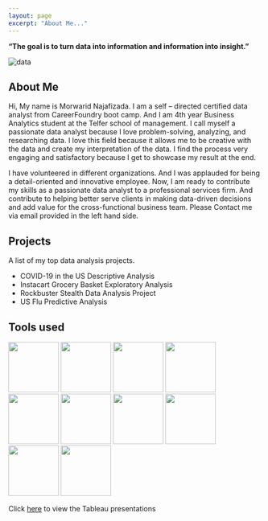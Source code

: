 ```yaml
---
layout: page
excerpt: "About Me..."
---
```


__“The goal is to turn data into information and information into insight.”__ 

![data](https://morwarid1.github.io/images/data-analytics.jpg)


## About Me
Hi, My name is Morwarid Najafizada. I am a self – directed certified data analyst from CareerFoundry boot camp. And I am 4th year Business Analytics student at the Telfer school of management. I call myself a passionate data analyst because I love problem-solving, analyzing, and researching data. I love this field because it allows me to be creative with the data and create my interpretation of the data. I find the process very engaging and satisfactory because I get to showcase my result at the end.

I have volunteered in different organizations. And I was applauded for being a detail-oriented and innovative employee. Now, I am ready to contribute my skills as a passionate data analyst to a professional services firm. And contribute to helping better serve clients in making data-driven decisions and add value for the cross-functional business team. Please Contact me via email provided in the left hand side. 


## Projects
A list of my top data analysis projects. 

- COVID-19 in the US Descriptive Analysis
- Instacart Grocery Basket Exploratory Analysis 
- Rockbuster Stealth Data Analysis Project
- US Flu Predictive Analysis

## Tools used 


<img src="https://morwarid1.github.io/images/Tools/Github.png" width="100"> 
<img src="https://morwarid1.github.io/images/Tools/Anaconda.png" width="100">
<img src="https://morwarid1.github.io/images/Tools/DB-Visualizer.png" width="100">
<img src="https://morwarid1.github.io/images/Tools/Microsoft-Excel.png" width="100">
<img src="https://morwarid1.github.io/images/Tools/Microsoft-Powerpoint.png" width="100">
<img src="https://morwarid1.github.io/images/Tools/pgAdmin4.png" width="100">
<img src="https://morwarid1.github.io/images/Tools/Python.png" width="100">
<img src="https://morwarid1.github.io/images/Tools/Tableau.png" width="100">
<img src="https://morwarid1.github.io/images/Tools/Pandas.png" width="100">
<img src="https://morwarid1.github.io/images/Tools/Jupyter-Notebook.png" width="100">






Click [here](https://public.tableau.com/profile/morwarid.najafizada#!/) to view the Tableau presentations

